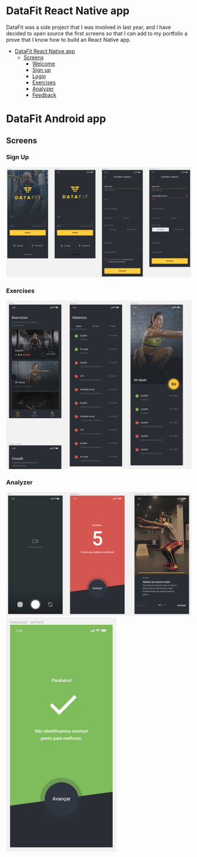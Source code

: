 # DataFit React Native app

DataFit was a side project that I was involved in last year, and I have decided to open source the first screens so that I can add to my portfolio a prove that I know how to build an React Native app.

- [DataFit React Native app](#datafit-react-native-app)
  - [Screens](#screens)
    - [Welcome](#welcome)
    - [Sign up](#sign-up)
    - [Login](#login)
    - [Exercises](#exercises)
    - [Analyzer](#analyzer)
    - [Feedback](#feedback)

# DataFit Android app

## Screens

### Sign Up

<img src="./images/sign-up.png" width=800 />

### Exercises

<img src="./images/exercises.png" width=800 />

### Analyzer

<img src="./images/analyzer.png" width=700 />

<img src="./images/feedback.png" width=300 />
